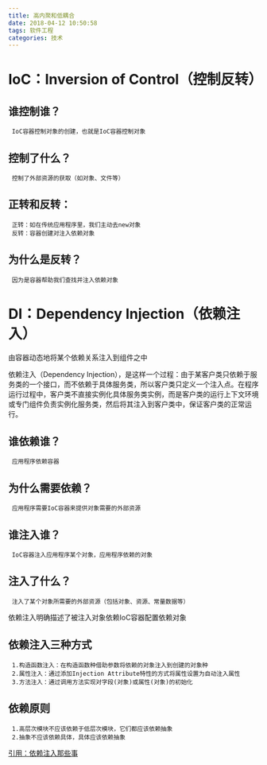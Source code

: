 ```yaml
---
title: 高内聚和低耦合
date: 2018-04-12 10:50:58
tags: 软件工程
categories: 技术
---
```




# IoC：Inversion of Control（控制反转）
## 谁控制谁？
     IoC容器控制对象的创建，也就是IoC容器控制对象
## 控制了什么？
     控制了外部资源的获取（如对象、文件等）
## 正转和反转：
     正转：如在传统应用程序里，我们主动去new对象
     反转：容器创建对注入依赖对象
## 为什么是反转？
     因为是容器帮助我们查找并注入依赖对象

# DI：Dependency Injection（依赖注入）
由容器动态地将某个依赖关系注入到组件之中

依赖注入（Dependency Injection），是这样一个过程：由于某客户类只依赖于服务类的一个接口，而不依赖于具体服务类，所以客户类只定义一个注入点。在程序运行过程中，客户类不直接实例化具体服务类实例，而是客户类的运行上下文环境或专门组件负责实例化服务类，然后将其注入到客户类中，保证客户类的正常运行。

## 谁依赖谁？
     应用程序依赖容器
## 为什么需要依赖？
     应用程序需要IoC容器来提供对象需要的外部资源
## 谁注入谁？
     IoC容器注入应用程序某个对象，应用程序依赖的对象
## 注入了什么？
     注入了某个对象所需要的外部资源（包括对象、资源、常量数据等）

依赖注入明确描述了被注入对象依赖IoC容器配置依赖对象

## 依赖注入三种方式
     1.构造函数注入：在构造函数种借助参数将依赖的对象注入到创建的对象种
     2.属性注入：通过添加Injection Attribute特性的方式将属性设置为自动注入属性
     3.方法注入：通过调用方法实现对字段(对象)或属性(对象)的初始化


## 依赖原则
     1.高层次模块不应该依赖于低层次模块，它们都应该依赖抽象
     2.抽象不应该依赖具体，具体应该依赖抽象


[引用：依赖注入那些事](http://www.cnblogs.com/leoo2sk/archive/2009/06/17/1504693.html)